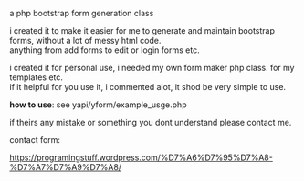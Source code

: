 a php bootstrap form generation class<br>

i created it to make it easier for me to generate and maintain bootstrap forms, without a lot of messy html code.<br>
anything from add forms to edit or login forms etc.

i created it for personal use, i needed my own form maker php class. for my templates etc.<br>
if it helpful for you use it, i commented alot, it shod be very simple to use.

<b>how to use</b>: see yapi/yform/example_usge.php<br>



if theirs any mistake or something you dont understand please contact me.

contact form:

https://programingstuff.wordpress.com/%D7%A6%D7%95%D7%A8-%D7%A7%D7%A9%D7%A8/



